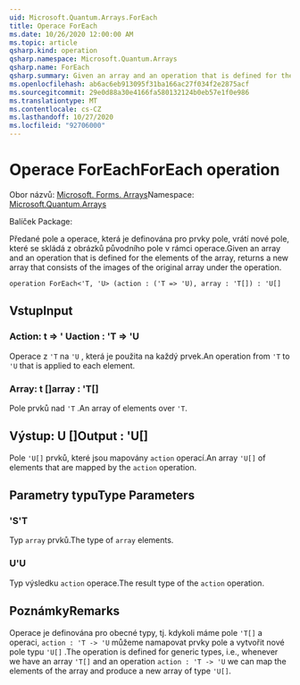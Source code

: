 ```yaml
---
uid: Microsoft.Quantum.Arrays.ForEach
title: Operace ForEach
ms.date: 10/26/2020 12:00:00 AM
ms.topic: article
qsharp.kind: operation
qsharp.namespace: Microsoft.Quantum.Arrays
qsharp.name: ForEach
qsharp.summary: Given an array and an operation that is defined for the elements of the array, returns a new array that consists of the images of the original array under the operation.
ms.openlocfilehash: ab6ac6eb913095f31ba166ac27f034f2e2875acf
ms.sourcegitcommit: 29e0d88a30e4166fa580132124b0eb57e1f0e986
ms.translationtype: MT
ms.contentlocale: cs-CZ
ms.lasthandoff: 10/27/2020
ms.locfileid: "92706000"
---
```

# <a name="foreach-operation"></a><span data-ttu-id="c50f3-102">Operace ForEach</span><span class="sxs-lookup"><span data-stu-id="c50f3-102">ForEach operation</span></span>

<span data-ttu-id="c50f3-103">Obor názvů: [Microsoft. Forms. Arrays](xref:Microsoft.Quantum.Arrays)</span><span class="sxs-lookup"><span data-stu-id="c50f3-103">Namespace: [Microsoft.Quantum.Arrays](xref:Microsoft.Quantum.Arrays)</span></span>

<span data-ttu-id="c50f3-104">Balíček [](https://nuget.org/packages/)</span><span class="sxs-lookup"><span data-stu-id="c50f3-104">Package: [](https://nuget.org/packages/)</span></span>


<span data-ttu-id="c50f3-105">Předané pole a operace, která je definována pro prvky pole, vrátí nové pole, které se skládá z obrázků původního pole v rámci operace.</span><span class="sxs-lookup"><span data-stu-id="c50f3-105">Given an array and an operation that is defined for the elements of the array, returns a new array that consists of the images of the original array under the operation.</span></span>

```qsharp
operation ForEach<'T, 'U> (action : ('T => 'U), array : 'T[]) : 'U[]
```


## <a name="input"></a><span data-ttu-id="c50f3-106">Vstup</span><span class="sxs-lookup"><span data-stu-id="c50f3-106">Input</span></span>

### <a name="action--t--u"></a><span data-ttu-id="c50f3-107">Action: t => ' U</span><span class="sxs-lookup"><span data-stu-id="c50f3-107">action : 'T => 'U</span></span> 

<span data-ttu-id="c50f3-108">Operace z `'T` na `'U` , která je použita na každý prvek.</span><span class="sxs-lookup"><span data-stu-id="c50f3-108">An operation from `'T` to `'U` that is applied to each element.</span></span>


### <a name="array--t"></a><span data-ttu-id="c50f3-109">Array: t []</span><span class="sxs-lookup"><span data-stu-id="c50f3-109">array : 'T[]</span></span>

<span data-ttu-id="c50f3-110">Pole prvků nad `'T` .</span><span class="sxs-lookup"><span data-stu-id="c50f3-110">An array of elements over `'T`.</span></span>



## <a name="output--u"></a><span data-ttu-id="c50f3-111">Výstup: U []</span><span class="sxs-lookup"><span data-stu-id="c50f3-111">Output : 'U[]</span></span>

<span data-ttu-id="c50f3-112">Pole `'U[]` prvků, které jsou mapovány `action` operací.</span><span class="sxs-lookup"><span data-stu-id="c50f3-112">An array `'U[]` of elements that are mapped by the `action` operation.</span></span>

## <a name="type-parameters"></a><span data-ttu-id="c50f3-113">Parametry typu</span><span class="sxs-lookup"><span data-stu-id="c50f3-113">Type Parameters</span></span>

### <a name="t"></a><span data-ttu-id="c50f3-114">'S</span><span class="sxs-lookup"><span data-stu-id="c50f3-114">'T</span></span>

<span data-ttu-id="c50f3-115">Typ `array` prvků.</span><span class="sxs-lookup"><span data-stu-id="c50f3-115">The type of `array` elements.</span></span>
### <a name="u"></a><span data-ttu-id="c50f3-116">U</span><span class="sxs-lookup"><span data-stu-id="c50f3-116">'U</span></span>

<span data-ttu-id="c50f3-117">Typ výsledku `action` operace.</span><span class="sxs-lookup"><span data-stu-id="c50f3-117">The result type of the `action` operation.</span></span>

## <a name="remarks"></a><span data-ttu-id="c50f3-118">Poznámky</span><span class="sxs-lookup"><span data-stu-id="c50f3-118">Remarks</span></span>

<span data-ttu-id="c50f3-119">Operace je definována pro obecné typy, tj. kdykoli máme pole `'T[]` a operaci, `action : 'T -> 'U` můžeme namapovat prvky pole a vytvořit nové pole typu `'U[]` .</span><span class="sxs-lookup"><span data-stu-id="c50f3-119">The operation is defined for generic types, i.e., whenever we have an array `'T[]` and an operation `action : 'T -> 'U` we can map the elements of the array and produce a new array of type `'U[]`.</span></span>